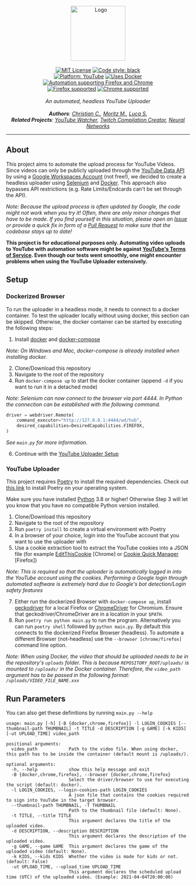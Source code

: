 <p align="center">
    <a href="https://github.com/ContentAutomation"><img src="https://contentautomation.s3.eu-central-1.amazonaws.com/logo.png" alt="Logo" width="150"/></a>
    <br />
    <br />
    <a href="http://choosealicense.com/licenses/mit/"><img src="https://img.shields.io/badge/license-MIT-3C93B4.svg?style=flat" alt="MIT License"></a>
    <a href="https://github.com/psf/black"><img src="https://img.shields.io/badge/code%20style-black-000000.svg" alt="Code style: black"></a>
    <br />
    <a href="https://www.youtube.com/channel/UCqq27nknJ3fe5IvrAbfuEwQ"><img src="https://img.shields.io/badge/YouTube-FF0000.svg?style=flat&logo=youtube" alt="Platform: YouTube"></a>
        <a href="https://www.docker.com/"><img src="https://img.shields.io/badge/Docker-2496ED.svg?logo=Docker&logoColor=white" alt="Uses Docker"></a>
        <a href="https://www.selenium.dev/documentation/en/"><img src="https://img.shields.io/badge/Selenium-43B02A.svg?logo=Selenium&logoColor=white&labelColor=43B02A" alt="Automation supporting Firefox and Chrome"></a>
    <br />
         <a href="https://www.mozilla.org/en-US/firefox/new/"><img src="https://img.shields.io/badge/Firefox-FF7139.svg?logo=Firefox-Browser&logoColor=white" alt="Firefox supported"></a>
         <a href="https://www.google.com/chrome/"><img src="https://img.shields.io/badge/Chrome-4285F4.svg?logo=Google-Chrome&logoColor=white" alt="Chrome supported"></a>
    <br />
    <br />
    <i>An automated, headless YouTube Uploader</i>
    <br />
<br />
    <i><b>Authors</b>:
        <a href="https://github.com/ChristianCoenen">Christian C.</a>,
        <a href="https://github.com/MorMund">Moritz M.</a>,
        <a href="https://github.com/lucaSchilling">Luca S. </a>
    </i>
    <br>
    <i><b>Related Projects</b>:
        <a href="https://github.com/ContentAutomation/YouTubeWatcher">YouTube Watcher</a>,
        <a href="https://github.com/ContentAutomation/TwitchCompilationCreator">Twitch Compilation Creator</a>,
        <a href="https://github.com/ContentAutomation/NeuralNetworks">Neural Networks</a>
    </i>
</p>


<hr />

## About

This project aims to automate the upload process for YouTube Videos. Since videos can only be publicly uploaded through the [YouTube Data API](https://developers.google.com/youtube/v3) by using a [Google Workspaces Account](https://workspace.google.com/) (not free!), we decided to create a headless uploader using [Selenium](https://www.selenium.dev/) and [Docker](https://www.docker.com/). This approach also bypasses API restrictions (e.g. Rate Limits/Endcards can't be set through the API).

*Note: Because the upload process is often updated by Google, the code might not work when you try it! Often, there are only minor changes that have to be made. If you find yourself in this situation, please open an [Issue](https://github.com/ContentAutomation/YouTubeUploader/issues) or provide a quick fix in form of a [Pull Request](https://github.com/ContentAutomation/YouTubeUploader/pulls) to make sure that the codebase stays up to date!*

**This project is for educational purposes only. Automating video uploads to YouTube with automation software might be against [YouTube's Terms of Service](https://www.youtube.com/static?template=terms). Even though our tests went smoothly, one might encounter problems when using the YouTube Uploader extensively.**

## Setup

### Dockerized Browser
To run the uploader in a headless mode, it needs to connect to a docker container. To test the uploader locally without using docker, this section can be skipped. Otherwise, the docker container can be started by executing the following steps:
1. Install [docker](https://docs.docker.com/get-docker/) and [docker-compose](https://docs.docker.com/compose/install/)

*Note: On Windows and Mac, docker-compose is already installed when installing docker.*

2. Clone/Download this repository
3. Navigate to the root of the repository
4. Run ```docker-compose up``` to start the docker container (append ```-d``` if you want to run it in a detached mode)

*Note: Selenium can now connect to the browser via port 4444. In Python the connection can be established with the following command.*

```python
driver = webdriver.Remote(
    command_executor="http://127.0.0.1:4444/wd/hub",
    desired_capabilities=DesiredCapabilities.FIREFOX,
)
```

*See `main.py` for more information.*
    
6. Continue with the [YouTube Uploader Setup](#setup-uploader)

### <a name="setup-uploader"></a> YouTube Uploader


This project requires [Poetry](https://python-poetry.org/) to install the required dependencies.
Check out [this link](https://python-poetry.org/docs/) to install Poetry on your operating system.

Make sure you have installed [Python](https://www.python.org/downloads/) 3.8 or higher! Otherwise Step 3 will let you know that you have no compatible Python version installed.

1. Clone/Download this repository
2. Navigate to the root of the repository
3. Run ```poetry install``` to create a virtual environment with Poetry
4. In a browser of your choice, login into the YouTube account that you want to use the uploader with
5. Use a cookie extraction tool to extract the YouTube cookies into a JSON file (for example [EditThisCookie](https://chrome.google.com/webstore/detail/editthiscookie/fngmhnnpilhplaeedifhccceomclgfbg) [Chrome] or [Cookie Quick Manager](https://addons.mozilla.org/en-US/firefox/addon/cookie-quick-manager/) [Firefox])

*Note: This is required so that the uploader is automatically logged in into the YouTube account using the cookies. Performing a Google login through automated software is extremely hard due to Google's bot detection/Login safety features*

7. Either run the dockerized Browser with `docker-compose up`, install [geckodriver](https://github.com/mozilla/geckodriver/releases) for a local Firefox or [ChromeDriver](https://chromedriver.chromium.org/downloads) for Chromium. Ensure that geckodriver/ChromeDriver are in a location in your `$PATH`.
8. Run ```poetry run python main.py``` to run the program. Alternatively you can run ```poetry shell``` followed by ```python main.py```. By default this connects to the dockerized Firefox Browser (headless). To automate a different Browser (not-headless) use the `--browser [chrome/firefox]` command line option.

*Note: When using Docker, the video that should be uploaded needs to be in the repository's ```uploads``` folder. This is because ```REPOSITORY_ROOT/uploads/``` is mounted to ```/uploads/``` in the Docker container. Therefore, the ```video_path``` argument has to be passed in the following format: ```/uploads/VIDEO_FILE_NAME.xxx```*

## Run Parameters
You can also get these definitions by running ```main.py --help```

```
usage: main.py [-h] [-B {docker,chrome,firefox}] -l LOGIN_COOKIES [--thumbnail-path THUMBNAIL] -t TITLE -d DESCRIPTION [-g GAME] [-k KIDS] [-ut UPLOAD_TIME] video_path

positional arguments:
  video_path            Path to the video file. When using docker, this path has to be inside the container (default mount is /uploads/).

optional arguments:
  -h, --help            show this help message and exit
  -B {docker,chrome,firefox}, --browser {docker,chrome,firefox}
                        Select the driver/browser to use for executing the script (default: docker).
  -l LOGIN_COOKIES, --login-cookies-path LOGIN_COOKIES
                        A json file that contains the cookies required to sign into YouTube in the target browser.
  --thumbnail-path THUMBNAIL, -T THUMBNAIL
                        Path to the thumbnail file (default: None).
  -t TITLE, --title TITLE
                        This argument declares the title of the uploaded video.
  -d DESCRIPTION, --description DESCRIPTION
                        This argument declares the description of the uploaded video.
  -g GAME, --game GAME  This argument declares the game of the uploaded video (default: None).
  -k KIDS, --kids KIDS  Whether the video is made for kids or not. (default: False)
  -ut UPLOAD_TIME, --upload_time UPLOAD_TIME
                        This argument declares the scheduled upload time (UTC) of the uploaded video. (Example: 2021-04-04T20:00:00)
```
